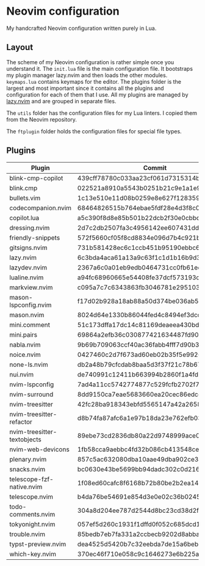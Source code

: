 # Neovim configuration

My handcrafted Neovim configuration written purely in Lua.

## Layout

The scheme of my Neovim configuration is rather simple once you understand it.
The `init.lua` file is the main configuration file. It bootstraps my plugin
manager lazy.nvim and then loads the other modules. `keymaps.lua` contains
keymaps for the editor. The plugins folder is the largest and most important
since it contains all the plugins and configuration for each of them that I use.
All my plugins are managed by [lazy.nvim](https://github.com/folke/lazy.nvim)
and are grouped in separate files.

The `utils` folder has the configuration files for my Lua linters. I copied them
from the Neovim repository.

The `ftplugin` folder holds the configuration files for special file types.

## Plugins

<!--plugin start-->

| Plugin                      | Commit                                   |
| --------------------------- | ---------------------------------------- |
| blink-cmp-copilot           | 439cff78780c033aa23cf061d7315314b347e3c1 |
| blink.cmp                   | 022521a8910a5543b0251b21c9e1a1e989745796 |
| bullets.vim                 | 1c13e510e11d08b0259e8e627f128359c5521962 |
| codecompanion.nvim          | 68464826515b764ebae5fdf28e4d3f8c01c80296 |
| copilot.lua                 | a5c390f8d8e85b501b22dcb2f30e0cbbd69d5ff0 |
| dressing.nvim               | 2d7c2db2507fa3c4956142ee607431ddb2828639 |
| friendly-snippets           | 572f5660cf05f8cd8834e096d7b4c921ba18e175 |
| gitsigns.nvim               | 731b581428ec6c1ccb451b95190ebbc6d7006db7 |
| lazy.nvim                   | 6c3bda4aca61a13a9c63f1c1d1b16b9d3be90d7a |
| lazydev.nvim                | 2367a6c0a01eb9edb0464731cc0fb61ed9ab9d2c |
| lualine.nvim                | a94fc68960665e54408fe37dcf573193c4ce82c9 |
| markview.nvim               | c095a7c7c6343863fb3046781e295103e3e081ab |
| mason-lspconfig.nvim        | f17d02b928a18ab88a50d374be036ab5f499fde4 |
| mason.nvim                  | 8024d64e1330b86044fed4c8494ef3dcd483a67c |
| mini.comment                | 51c173dffa17dc14c81169deaeea430bd394ab51 |
| mini.pairs                  | 69864a2efb36c030877421634487fd90db1e4298 |
| nabla.nvim                  | 9b69b709063ccf40ac36fabb4fff7d90b3736475 |
| noice.nvim                  | 0427460c2d7f673ad60eb02b35f5e9926cf67c59 |
| none-ls.nvim                | db2a48b79cfcdab8baa5d3f37f21c78b6705c62e |
| nui.nvim                    | de740991c12411b663994b2860f1a4fd0937c130 |
| nvim-lspconfig              | 7ad4a11cc5742774877c529fcfb2702f7caf75e4 |
| nvim-surround               | 8dd9150ca7eae5683660ea20cec86edcd5ca4046 |
| nvim-treesitter             | 42fc28ba918343ebfd5565147a42a26580579482 |
| nvim-treesitter-refactor    | d8b74fa87afc6a1e97b18da23e762efb032dc270 |
| nvim-treesitter-textobjects | 89ebe73cd2836db80a22d9748999ace0241917a5 |
| nvim-web-devicons           | 1fb58cca9aebbc4fd32b086cb413548ce132c127 |
| plenary.nvim                | 857c5ac632080dba10aae49dba902ce3abf91b35 |
| snacks.nvim                 | bc0630e43be5699bb94dadc302c0d21615421d93 |
| telescope-fzf-native.nvim   | 1f08ed60cafc8f6168b72b80be2b2ea149813e55 |
| telescope.nvim              | b4da76be54691e854d3e0e02c36b0245f945c2c7 |
| todo-comments.nvim          | 304a8d204ee787d2544d8bc23cd38d2f929e7cc5 |
| tokyonight.nvim             | 057ef5d260c1931f1dffd0f052c685dcd14100a3 |
| trouble.nvim                | 85bedb7eb7fa331a2ccbecb9202d8abba64d37b3 |
| typst-preview.nvim          | dea4525d5420b7c32eebda7de15a6beb9d6574fa |
| which-key.nvim              | 370ec46f710e058c9c1646273e6b225acf47cbed |

<!--plugin end-->
